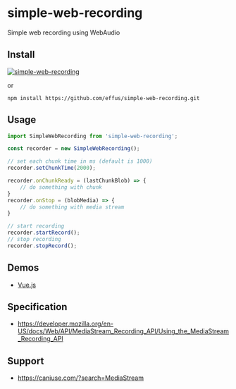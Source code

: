 # simple-web-recording
Simple web recording using WebAudio

## Install

[![simple-web-recording](https://nodei.co/npm/simple-web-recording.png?mini=true)](https://nodei.co/npm/simple-web-recording)

or

```
npm install https://github.com/effus/simple-web-recording.git
```

## Usage 

```js
import SimpleWebRecording from 'simple-web-recording';

const recorder = new SimpleWebRecording();

// set each chunk time in ms (default is 1000)
recorder.setChunkTime(2000);

recorder.onChunkReady = (lastChunkBlob) => {
    // do something with chunk
}
recorder.onStop = (blobMedia) => {
    // do something with media stream
}

// start recording
recorder.startRecord();
// stop recording
recorder.stopRecord();
```

## Demos

- [Vue.js](https://github.com/effus/simple-web-recording/blob/main/demo.vue)

## Specification

- https://developer.mozilla.org/en-US/docs/Web/API/MediaStream_Recording_API/Using_the_MediaStream_Recording_API

## Support

- https://caniuse.com/?search=MediaStream
